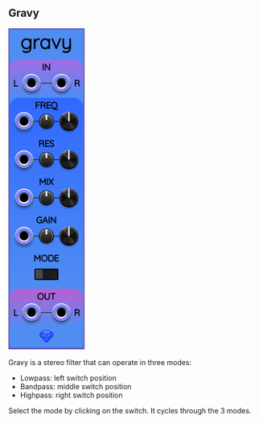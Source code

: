 ## Gravy

![Gravy](images/gravy.png)

Gravy is a stereo filter that can operate in three modes:

* Lowpass: left switch position
* Bandpass: middle switch position
* Highpass: right switch position

Select the mode by clicking on the switch. It cycles through the 3 modes.

